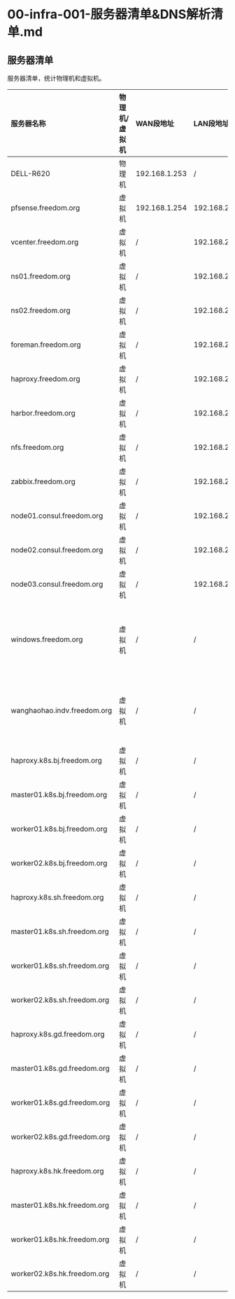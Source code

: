 # 00-infra-001-服务器清单&DNS解析清单.md

## 服务器清单
 服务器清单，统计物理机和虚拟机。

 | 服务器名称                       |物理机/虚拟机| WAN段地址         | LAN段地址        | DMZ段地址          | BJ_LAN段地址     | SH_LAN段地址     | GD_LAN段地址     | HK_LAN段地址     | 备注                                                                                  |
 |:----------------------------|:------|:---------------|:--------------|:----------------|:--------------|:--------------|:--------------|:--------------|:------------------------------------------------------------------------------------|
 | DELL-R620                   |物理机| 192.168.1.253  | /             | /               | /             | /             | /             | /             | iDRAC管理地址为192.168.1.252。                                                            |
 | pfsense.freedom.org         |虚拟机| 192.168.1.254  | 192.168.2.254 | 192.168.3.254   | 192.168.4.254 | 192.168.5.254 | 192.168.6.254 | 192.168.7.254 | pfsense路由器。                                                                         
 | vcenter.freedom.org         |虚拟机| /              | 192.168.2.252 | /               | /             | /             | /             | /             | vcenter服务器。                                                                         |
 | ns01.freedom.org            |虚拟机| /              | 192.168.2.250 | /               | /             | /             | /             | /             | dns主服务器。                                                                            |
 | ns02.freedom.org            |虚拟机| /              | 192.168.2.251 | /               | /             | /             | /             | /             | dns从服务器。                                                                            |
 | foreman.freedom.org         |虚拟机| /              | 192.168.2.1   | /               | /             | /             | /             | /             | 核心服务器，管理yum源，自动化部署工作。                                                               |
 | haproxy.freedom.org         |虚拟机| /              | 192.168.2.2   | /               | /             | /             | /             | /             |                                                                                     |
 | harbor.freedom.org          |虚拟机| /              | 192.168.2.3   | /               | /             | /             | /             | /             |                                                                                     |
 | nfs.freedom.org             |虚拟机| /              | 192.168.2.4   | /               | /             | /             | /             | /             |                                                                                     |
 | zabbix.freedom.org          |虚拟机| /              | 192.168.2.5   | /               | /             | /             | /             | /             |                                                                                     |
 | node01.consul.freedom.org   |虚拟机| /              | 192.168.2.6   | /               | /             | /             | /             | /             |                                                                                     |
 | node02.consul.freedom.org   |虚拟机| /              | 192.168.2.7   | /               | /             | /             | /             | /             |                                                                                     |
 | node03.consul.freedom.org   |虚拟机| /              | 192.168.2.8   | /               | /             | /             | /             | /             |                                                                                     |
 | windows.freedom.org         |虚拟机| /              | /             | 192.168.3.253   | /             | /             | /             | /             | windows主机，已在pfsense路由器配置端口转发，其地址为192.168.1.254:3389，方便在本地windows主机里查看各个rancher管理页面。 | 
 | wanghaohao.indv.freedom.org |虚拟机| /              | /             | 192.168.3.252   | /             | /             | /             | /             | 个人实验服务器，已在pfsense路由器配置端口转发，其地址为192.168.1.254:22，方便在本地windows主机连接。                   
 | haproxy.k8s.bj.freedom.org  |虚拟机| /              | /             | /               | 192.168.4.1   | /             | /             | /             |                                                                                     |
 | master01.k8s.bj.freedom.org |虚拟机| /              | /             | /               | 192.168.4.2   | /             | /             | /             |                                                                                     |
 | worker01.k8s.bj.freedom.org |虚拟机| /              | /             | /               | 192.168.4.3   | /             | /             | /             |                                                                                     |
 | worker02.k8s.bj.freedom.org |虚拟机| /              | /             | /               | 192.168.4.4   | /             | /             | /             |                                                                                     |
 | haproxy.k8s.sh.freedom.org  |虚拟机| /              | /             | /               | /             | 192.168.5.1   | /             | /             |                                                                                     |
 | master01.k8s.sh.freedom.org |虚拟机| /              | /             | /               | /             | 192.168.5.2   | /             | /             |                                                                                     |
 | worker01.k8s.sh.freedom.org |虚拟机| /              | /             | /               | /             | 192.168.5.3   | /             | /             |                                                                                     |
 | worker02.k8s.sh.freedom.org |虚拟机| /              | /             | /               | /             | 192.168.5.4   | /             | /             |                                                                                     | 
 | haproxy.k8s.gd.freedom.org  |虚拟机| /              | /             | /               | /             | /             | 192.168.6.1   | /             |                                                                                     |
 | master01.k8s.gd.freedom.org |虚拟机| /              | /             | /               | /             | /             | 192.168.6.2   | /             |                                                                                     |
 | worker01.k8s.gd.freedom.org |虚拟机| /              | /             | /               | /             | /             | 192.168.6.3   | /             |                                                                                     |
 | worker02.k8s.gd.freedom.org |虚拟机| /              | /             | /               | /             | /             | 192.168.6.4   | /             |                                                                                     |
 | haproxy.k8s.hk.freedom.org  |虚拟机| /              | /             | /               | /             | /             | /             | 192.168.7.1   |                                                                                     |
 | master01.k8s.hk.freedom.org |虚拟机| /              | /             | /               | /             | /             | /             | 192.168.7.2   |                                                                                     |
 | worker01.k8s.hk.freedom.org |虚拟机| /              | /             | /               | /             | /             | /             | 192.168.7.3   |                                                                                     |
 | worker02.k8s.hk.freedom.org |虚拟机| /              | /             | /               | /             | /             | /             | 192.168.7.4   |                                                                                     |